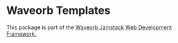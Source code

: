# Waveorb Templates

This package is part of the [Waveorb Jamstack Web Development Framework.](https://waveorb.com)